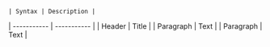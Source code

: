 	| Syntax | Description |
| ----------- | ----------- |
| Header | Title  |
| Paragraph | Text |
| Paragraph | Text |

